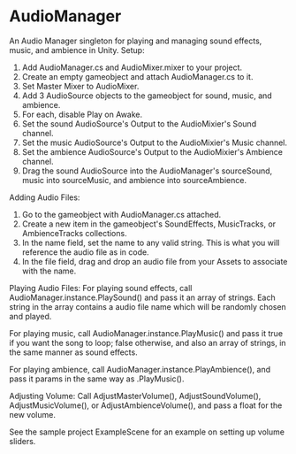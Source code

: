 # AudioManager
 An Audio Manager singleton for playing and managing sound effects, music, and ambience in Unity.
Setup:
1. Add AudioManager.cs and AudioMixer.mixer to your project.
2. Create an empty gameobject and attach AudioManager.cs to it.
3. Set Master Mixer to AudioMixer.
4. Add 3 AudioSource objects to the gameobject for sound, music, and ambience.
5. For each, disable Play on Awake.
6. Set the sound AudioSource's Output to the AudioMixier's Sound channel.
7. Set the music AudioSource's Output to the AudioMixier's Music channel.
8. Set the ambience AudioSource's Output to the AudioMixier's Ambience channel.
9. Drag the sound AudioSource into the AudioManager's sourceSound, music into sourceMusic, and ambience into sourceAmbience.

Adding Audio Files:
1. Go to the gameobject with AudioManager.cs attached.
2. Create a new item in the gameobject's  SoundEffects, MusicTracks, or AmbienceTracks collections.
3. In the name field, set the name to any valid string. This is what you will reference the audio file as in code.
4. In the file field, drag and drop an audio file from your Assets to associate with the name.

Playing Audio Files:
For playing sound effects, call AudioManager.instance.PlaySound() and pass it an array of strings.
Each string in the array contains a audio file name which will be randomly chosen and played.

For playing music, call AudioManager.instance.PlayMusic() and pass it true if you want the song to loop; false otherwise,
and also an array of strings, in the same manner as sound effects.

For playing ambience, call AudioManager.instance.PlayAmbience(), and pass it params in the same way as .PlayMusic().

Adjusting Volume:
Call AdjustMasterVolume(), AdjustSoundVolume(), AdjustMusicVolume(), or AdjustAmbienceVolume(), and
pass a float for the new volume.

See the sample project ExampleScene for an example on setting up volume sliders.
